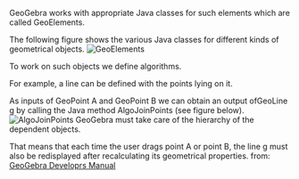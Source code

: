 GeoGebra works with appropriate Java classes for ​such elements which are called ​GeoElements. 

The following figure shows the various Java classes for different kinds of geometrical objects.
![GeoElements](../documents/GeoGebra/GeoElement.JPG)

To work on such objects we define ​algorithms. 

For example, a line can be defined with the points lying on it. 

As inputs of ​GeoPoint A and GeoPoint B we can obtain an output of ​GeoLine g by calling the Java method ​AlgoJoinPoints (see figure below).
![AlgoJoinPoints](../documents/GeoGebra/AloJoinPoints.JPG)
GeoGebra must take care of the hierarchy of the dependent objects. 

That means that each time the user drags point A or point B, the line g must also be redisplayed after recalculating its geometrical properties.
from: [GeoGebra Developrs Manual](https://dev.geogebra.org/trac/wiki/DevelIntro)
